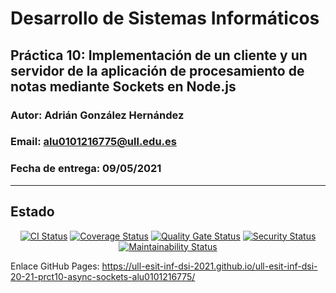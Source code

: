 # Desarrollo de Sistemas Informáticos 
## Práctica 10: Implementación de un cliente y un servidor de la aplicación de procesamiento de notas mediante Sockets en Node.js
### Autor: Adrián González Hernández
### Email: alu0101216775@ull.edu.es
### Fecha de entrega: 09/05/2021

* * *
## Estado

<p align="center">
    <a href='https://github.com/ULL-ESIT-INF-DSI-2021/ull-esit-inf-dsi-20-21-prct10-async-sockets-alu0101216775/actions/workflows/nodejs-ci.yml'><img src='https://github.com/ULL-ESIT-INF-DSI-2021/ull-esit-inf-dsi-20-21-prct10-async-sockets-alu0101216775/actions/workflows/nodejs-ci.yml/badge.svg' alt='CI Status' /></a> 
    <a href='https://coveralls.io/github/ULL-ESIT-INF-DSI-2021/ull-esit-inf-dsi-20-21-prct10-async-sockets-alu0101216775?branch=main'><img src='https://coveralls.io/repos/github/ULL-ESIT-INF-DSI-2021/ull-esit-inf-dsi-20-21-prct10-async-sockets-alu0101216775/badge.svg?branch=main' alt='Coverage Status' /></a>
    <a href='https://sonarcloud.io/dashboard?id=ULL-ESIT-INF-DSI-2021_ull-esit-inf-dsi-20-21-prct10-async-sockets-alu0101216775'><img src='https://sonarcloud.io/api/project_badges/measure?project=ULL-ESIT-INF-DSI-2021_ull-esit-inf-dsi-20-21-prct10-async-sockets-alu0101216775&metric=alert_status' alt='Quality Gate Status' /></a>
    <a href='https://sonarcloud.io/dashboard?id=ULL-ESIT-INF-DSI-2021_ull-esit-inf-dsi-20-21-prct10-async-sockets-alu0101216775'><img src='https://sonarcloud.io/api/project_badges/measure?project=ULL-ESIT-INF-DSI-2021_ull-esit-inf-dsi-20-21-prct10-async-sockets-alu0101216775&metric=security_rating' alt='Security Status' /></a>
    <a href='https://sonarcloud.io/dashboard?id=ULL-ESIT-INF-DSI-2021_ull-esit-inf-dsi-20-21-prct10-async-sockets-alu0101216775'><img src='https://sonarcloud.io/api/project_badges/measure?project=ULL-ESIT-INF-DSI-2021_ull-esit-inf-dsi-20-21-prct10-async-sockets-alu0101216775&metric=sqale_rating' alt='Maintainability Status' /></a>
</p>

Enlace GitHub Pages: https://ull-esit-inf-dsi-2021.github.io/ull-esit-inf-dsi-20-21-prct10-async-sockets-alu0101216775/